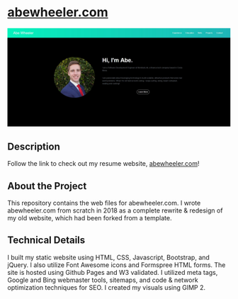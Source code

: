 # [abewheeler.com](https://abewheeler.com)

<p align="center">

  <img src="https://github.com/abewheel/abewheeler.com/blob/master/websiteHomepage.JPG" alt="Website screenshot"/>

</p>



## Description


Follow the link to check out my resume website, [abewheeler.com](https://abewheeler.com)!


## About the Project


This repository contains the web files for abewheeler.com. I wrote abewheeler.com from scratch in 2018 as a complete rewrite & redesign of my old website, which had been forked from a template.


## Technical Details


I built my static website using HTML, CSS, Javascript, Bootstrap, and jQuery. I also utilize Font Awesome icons and Formspree HTML forms. The site is hosted using Github Pages and W3 validated. I utilized meta tags, Google and Bing webmaster tools, sitemaps, and code & network optimization techniques for SEO. I created my visuals using GIMP 2.